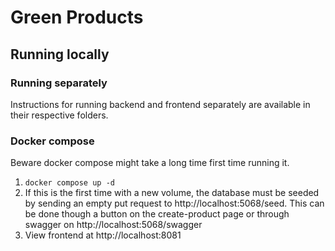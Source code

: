 # Green Products

## Running locally

### Running separately
Instructions for running backend and frontend separately are available in their respective folders.

### Docker compose
Beware docker compose might take a long time first time running it.

1. `docker compose up -d`
2. If this is the first time with a new volume, the database must be seeded by sending an empty put request to http://localhost:5068/seed. This can be done though a button on the create-product page or through swagger on http://localhost:5068/swagger
3. View frontend at http://localhost:8081